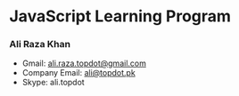 # JavaScript Learning Program

### Ali Raza Khan
* Gmail: ali.raza.topdot@gmail.com
* Company Email: ali@topdot.pk
* Skype: ali.topdot
